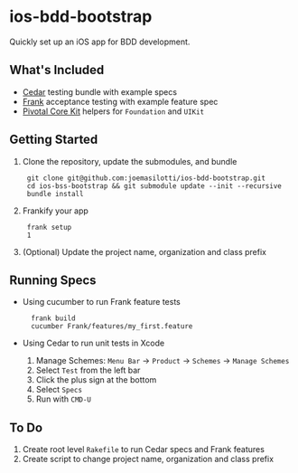 ios-bdd-bootstrap
=================

Quickly set up an iOS app for BDD development.

## What's Included

* [Cedar](https://github.com/pivotal/cedar) testing bundle with example specs
* [Frank](http://www.testingwithfrank.com/) acceptance testing with example feature spec
* [Pivotal Core Kit](https://github.com/pivotal/PivotalCoreKit) helpers for `Foundation` and `UIKit`

## Getting Started

1. Clone the repository, update the submodules, and bundle

        git clone git@github.com:joemasilotti/ios-bdd-bootstrap.git
        cd ios-bss-bootstrap && git submodule update --init --recursive
        bundle install
        
1. Frankify your app

        frank setup
        1

1. (Optional) Update the project name, organization and class prefix

## Running Specs 

* Using cucumber to run Frank feature tests

        frank build
        cucumber Frank/features/my_first.feature
    
* Using Cedar to run unit tests in Xcode
  1. Manage Schemes: `Menu Bar` -> `Product` -> `Schemes` -> `Manage Schemes`
  1. Select `Test` from the left bar
  1. Click the plus sign at the bottom
  1. Select `Specs`
  1. Run with `CMD-U`
 
## To Do
1. Create root level `Rakefile` to run Cedar specs and Frank features
1. Create script to change project name, organization and class prefix
